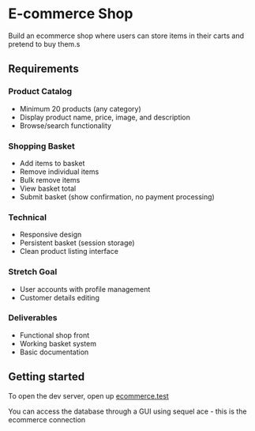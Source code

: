 # E-commerce Shop

Build an ecommerce shop where users can store items in their carts and pretend to buy them.s

## Requirements

### Product Catalog
- Minimum 20 products (any category)
- Display product name, price, image, and description
- Browse/search functionality

### Shopping Basket
- Add items to basket
- Remove individual items
- Bulk remove items
- View basket total
- Submit basket (show confirmation, no payment processing)

### Technical
- Responsive design
- Persistent basket (session storage)
- Clean product listing interface

### Stretch Goal
- User accounts with profile management
- Customer details editing

### Deliverables
- Functional shop front
- Working basket system
- Basic documentation

## Getting started

To open the dev server, open up [ecommerce.test](http://ecommerce.test)

You can access the database through a GUI using sequel ace - this is the ecommerce connection